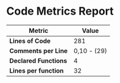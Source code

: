 # Code Metrics Report

| Metric                          | Value       |
|---------------------------------|-------------|
| **Lines of Code**               | 281         |
| **Comments per Line**           | 0,10 - (29) |
| **Declared Functions**          | 4           |
| **Lines per function**          | 32          |


